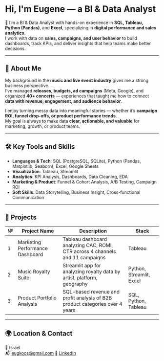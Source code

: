 # Hi, I'm Eugene — a BI & Data Analyst

🎯 I’m a BI & Data Analyst with hands-on experience in **SQL, Tableau, Python (Pandas)**, and **Excel**, specializing in **digital performance and sales analytics**.  
I work with data on **sales, campaigns, and user behavior** to build dashboards, track KPIs, and deliver insights that help teams make better decisions.

---

## 🧠 About Me

My background in the **music and live event industry** gives me a strong business perspective.  
I’ve managed **releases, budgets, ad campaigns** (Meta, Google), and organized **40+ concerts** — experiences that taught me how to connect **data with revenue, engagement, and audience behavior**.

I enjoy turning messy data into meaningful stories — whether it’s **campaign ROI, funnel drop-offs, or product performance trends**.  
My goal is always to make data **clear, actionable, and valuable** for marketing, growth, or product teams.

---

## 🛠️ Key Tools and Skills

- **Languages & Tech**: SQL (PostgreSQL, SQLite), Python (Pandas, Matplotlib, Seaborn), Excel, Google Sheets  
- **Visualization**: Tableau, Streamlit  
- **Analytics**: KPI Analysis, Dashboards, Data Cleaning, EDA  
- **Marketing & Product**: Funnel & Cohort Analysis, A/B Testing, Campaign ROI  
- **Soft Skills**: Data Storytelling, Business Insight, Cross-functional Communication

---

## 📁 Projects

| № | Project Name                        | Description                                                                 | Stack                      |
|----|-------------------------------------|-----------------------------------------------------------------------------|----------------------------|
| 1  | Marketing Performance Dashboard    | Tableau dashboard analyzing CAC, ROMI, CTR across 4 channels and 11 campaigns | Tableau                    |
| 2  | Music Royalty Suite                | Streamlit app for analyzing royalty data by artist, platform, geography      | Python, Streamlit, Excel   |
| 3  | Product Portfolio Analysis         | SQL-based revenue and profit analysis of B2B product categories over 4 years | SQL, Python, Tableau       |

---

## 🌍 Location & Contact

📍 Israel  
📬 eugkoos@gmail.com
🔗 [LinkedIn]([https://linkedin.com/in/your-profile](https://www.linkedin.com/in/eugenekos/))

